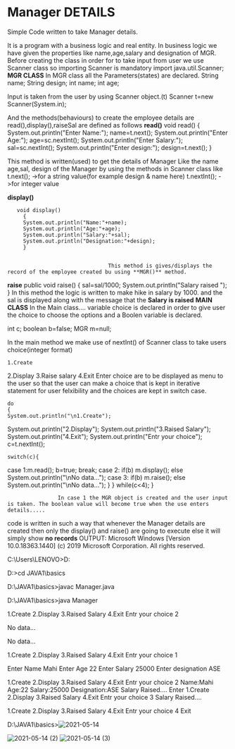 # Manager DETAILS
Simple Code written to take Manager details.


It is a program with a business logic and real entity.
In business logic we have given the properties like name,age,salary and designation of MGR.
Before creating the class in order for to take input from user we use Scanner class so importing Scanner is mandatory
        import java.util.Scanner;
**MGR CLASS**
In MGR class all the Parameters(states) are declared.
String name;
           String design; 
          int name; 
           int age;
	   
	   
Input is taken from the user by using Scanner object.(t)
           Scanner t=new Scanner(System.in);



And the methods(behaviours) to create the employee details are 
read(),display(),raiseSal are defined as follows
**read()** 
   void read()
       {
        System.out.println("Enter Name:");
         name=t.next();
        System.out.println("Enter Age:");
								 age=sc.nextInt();
        System.out.println("Enter Salary:");
         sal=sc.nextInt();
									 System.out.println("Enter design:");
 design=t.next();
        }
	
	
This method is written(used) to get the details of Manager 
Like the name age,sal, design of the Manager by using the methods in Scanner class like 
            t.next();            ->for a string value(for example design & name here)
	   t.nextInt();         ->for integer value
					
					
					
						   
**display()**	  
	
	
       void display()
         {
         System.out.println("Name:"+name);
         System.out.println("Age:"+age);
         System.out.println("Salary:"+sal);
         System.out.println("Designation:"+design);
         }
									
									
									This method is gives/displays the record of the employee created bu using **MGR()** method.	 
	 
**raise**
      public void raise()
         {
         sal=sal/1000;
         System.out.println("Salary raised ");
         }
In this method the logic is written to make hike in salary by 1000. and the sal is displayed along with the message that the **Salary is raised**
**MAIN CLASS**
In the Main class.... variable choice is declared in order to give user the choice to choose the options
and a Boolen variable is declared.


  int c;
     boolean b=false;
    MGR m=null;
     
In the main method 
we make use of nextInt() of Scanner class to take users choice(integer format)
         
										
										
										
	1.Create
2.Display
3.Raise salary
4.Exit
Enter choice
are to be displayed as menu to the user so that the user can make a choice
that is kept in iterative statement for user felxibility and the choices are kept in switch case.



    do
    {
    System.out.println("\n1.Create");
System.out.println("2.Display");
System.out.println("3.Raised Salary");
System.out.println("4.Exit");
System.out.println("Entr your choice");
c=t.nextInt();
 
    switch(c){
case 1:m.read();
        b=true;
        break;
case 2: if(b)
       m.display();
       else
       System.out.println("\nNo data...");
case 3: if(b)
      m.raise();
       else
       System.out.println("\nNo data...");
         }
}
while(c<4);
}
					
					
					
					
					
					In case 1 the MGR object is created and the user input is taken. The boolean value will become true when the use enters details.....
code is written in such a way that whenever the Manager details are created then only the display() and raise() are going to execute else it will simply show **no records**
OUTPUT:
Microsoft Windows [Version 10.0.18363.1440]
(c) 2019 Microsoft Corporation. All rights reserved.

C:\Users\LENOVO>D:

D:\>cd JAVA1\basics

D:\JAVA1\basics>javac Manager.java

D:\JAVA1\basics>java Manager

1.Create
2.Display
3.Raised Salary
4.Exit
Entr your choice
2

No data...

No data...

1.Create
2.Display
3.Raised Salary
4.Exit
Entr your choice
1

Enter Name
Mahi
Enter Age
22
Enter Salary
25000
Enter designation
ASE

1.Create
2.Display
3.Raised Salary
4.Exit
Entr your choice
2
Name:Mahi
Age:22
Salary:25000
Designation:ASE
Salary Raised....
Enter 
1.Create
2.Display
3.Raised Salary
4.Exit
Entr your choice
3
Salary Raised....

1.Create
2.Display
3.Raised Salary
4.Exit
Entr your choice
4
Exit


D:\JAVA1\basics>![2021-05-14](https://user-images.githubusercontent.com/84019315/118269049-d6d43100-b4db-11eb-8271-5219724c62d6.png)


![2021-05-14 (2)](https://user-images.githubusercontent.com/84019315/118269578-8dd0ac80-b4dc-11eb-9a73-5ddcc111f779.png)
![2021-05-14 (3)](https://user-images.githubusercontent.com/84019315/118269683-ab057b00-b4dc-11eb-89aa-d65f88b68977.png)
